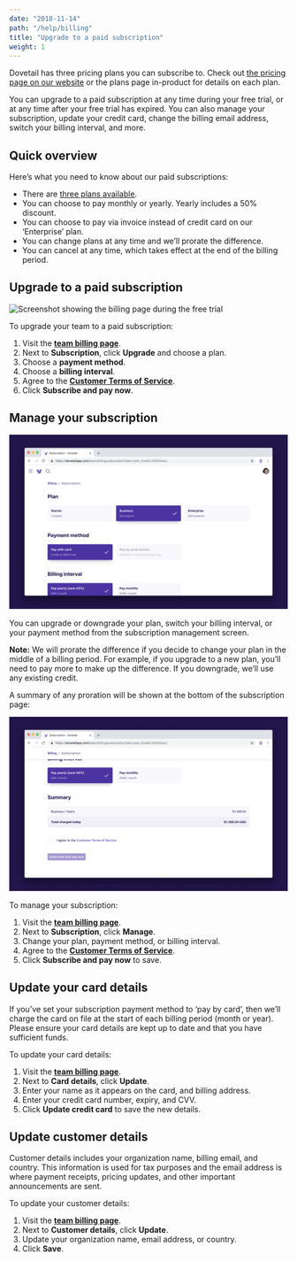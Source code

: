 ```yaml
---
date: "2018-11-14"
path: "/help/billing"
title: "Upgrade to a paid subscription"
weight: 1
---
```


Dovetail has three pricing plans you can subscribe to. Check out [the pricing page on our website](https://dovetailapp.com/pricing) or the plans page in-product for details on each plan.

You can upgrade to a paid subscription at any time during your free trial, or at any time after your free trial has expired. You can also manage your subscription, update your credit card, change the billing email address, switch your billing interval, and more.

## Quick overview

Here’s what you need to know about our paid subscriptions:

- There are [three plans available](https://dovetailapp.com/pricing).
- You can choose to pay monthly or yearly. Yearly includes a 50% discount.
- You can choose to pay via invoice instead of credit card on our ‘Enterprise’ plan.
- You can change plans at any time and we’ll prorate the difference.
- You can cancel at any time, which takes effect at the end of the billing period.

## Upgrade to a paid subscription

![Screenshot showing the billing page during the free trial](./trial.png)

To upgrade your team to a paid subscription:

1.  Visit the **[team billing page](/team/billing)**.
1.  Next to **Subscription**, click **Upgrade** and choose a plan.
1.  Choose a **payment method**.
1.  Choose a **billing interval**.
1.  Agree to the **[Customer Terms of Service](https://dovetailapp.com/legal/customer-terms)**.
1.  Click **Subscribe and pay now**.

## Manage your subscription

![Screenshot showing the subscription page with options](./subscription.png)

You can upgrade or downgrade your plan, switch your billing interval, or your payment method from the subscription management screen.

**Note:** We will prorate the difference if you decide to change your plan in the middle of a billing period. For example, if you upgrade to a new plan, you’ll need to pay more to make up the difference. If you downgrade, we’ll use any existing credit.

A summary of any proration will be shown at the bottom of the subscription page:

![Screenshot showing the subscription summary with proration](./summary.png)

To manage your subscription:

1.  Visit the **[team billing page](/team/billing)**.
1.  Next to **Subscription**, click **Manage**.
1.  Change your plan, payment method, or billing interval.
1.  Agree to the **[Customer Terms of Service](https://dovetailapp.com/legal/customer-terms)**.
1.  Click **Subscribe and pay now** to save.

## Update your card details

If you’ve set your subscription payment method to ‘pay by card’, then we’ll charge the card on file at the start of each billing period (month or year). Please ensure your card details are kept up to date and that you have sufficient funds.

To update your card details:

1.  Visit the **[team billing page](/team/billing)**.
1.  Next to **Card details**, click **Update**.
1.  Enter your name as it appears on the card, and billing address.
1.  Enter your credit card number, expiry, and CVV.
1.  Click **Update credit card** to save the new details.

## Update customer details

Customer details includes your organization name, billing email, and country. This information is used for tax purposes and the email address is where payment receipts, pricing updates, and other important announcements are sent.

To update your customer details:

1.  Visit the **[team billing page](/team/billing)**.
1.  Next to **Customer details**, click **Update**.
1.  Update your organization name, email address, or country.
1.  Click **Save**.
